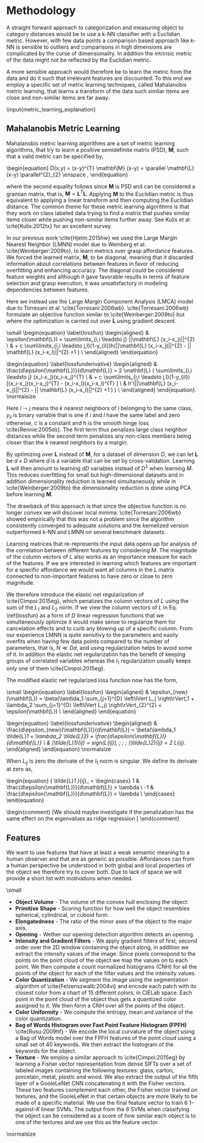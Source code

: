 # Methodology
A straight forward approach to categorization and measuring object to category distances would be to use a k-NN classifier with a Euclidian metric. However, with few data points a comparison based approach like k-NN is sensible to outliers and comparisons in high dimensions are complicated by the curse of dimensionality. In addition the intrinsic metric of the data might not be reflected by the Euclidian metric.

A more sensible approach would therefore be to learn the metric from the data and do it such that irrelevant features are discounted. To this end we employ a specific set of metric learning techniques, called Mahalanobis metric learning, that learns a transform of the data such similar items are close and non-similar items are far away.

\input{metric_learning_explanation}

## Mahalanobis Metric Learning
Mahalanobis metric learning algorithms are a set of metric learning algorithms, that try to learn a positive semidefinite matrix (PSD), $\mathbf{M}$, such that a valid metric can be specified by,
 
 \begin{equation}
	D(x,y) = (x-y)^{T} \mathbf{M} (x-y) = \parallel \mathbf{L}(x-y) \parallel^{2}_{2} \enspace ,
\end{equation}

where the second equality follows since $\mathbf{M}$ is PSD and can be considered a gramian matrix, that is, $\mathbf{M}=\mathbf{L}^{T}\mathbf{L}$. Applying $\mathbf{M}$ to the Euclidian metric is thus equivalent to applying a linear transform and then computing the Euclidian distance. The common theme for these metric learning algorithms is that they work on class labeled data trying to find a matrix that pushes similar items closer while pushing non-similar items further away. See Kulis et al. \cite{Kulis:2012tx} for an excellent survey. 

In our previous work \cite{Hjelm:2015hw} we used the Large Margin Nearest Neighbor (LMNN) model due to Weinberg et al. \cite{Weinberger:2009to}, to learn metrics over grasp affordance features. We forced the learned matrix, $\mathbf{M}$, to be diagonal, meaning that it discarded information about correlations between features in favor of reducing overfitting and enhancing accuracy. The diagonal could be considered feature weights and although it gave favorable results in terms of feature selection and grasp execution, it was unsatisfactory in modeling dependencies between features. 

Here we instead use the Large Margin Component Analysis (LMCA) model due to Torresani et al. \cite{Torresani:2006wb}. \cite{Torresani:2006wb} formulate an objective function similar to \cite{Weinberger:2009to} but where the optimization is carried out over $\mathbf{L}$ using gradient descent. 

\small 
\begin{equation}
\label{lossfun}
\begin{aligned}
& \epsilon(\mathbf{L}) = \sum\limits_{i,i \leadsto j} ||\mathbf{L} (x_i-x_j)||^{2}  \\
&  + c \sum\limits_{i,i \leadsto j,l}(1-y_{il})h(||\mathbf{L} (x_i-x_j)||^{2} - || \mathbf{L} (x_i-x_l)||^{2} +1 )  \\
\end{aligned}
\end{equation}

\begin{equation}
\label{lossfunderivative}
\begin{aligned}
& \frac{d\epsilon(\mathbf{L})}{d\mathbf{L}} = 2 \mathbf{L} ( \sum\limits_{i,i \leadsto j} (x_i-x_j)(x_i-x_j)^{T}  \\
&  + c \sum\limits_{i,i \leadsto j,l}(1-y_{il}) [(x_i-x_j)(x_i-x_j)^{T} - (x_i-x_l)(x_i-x_l)^{T} ]  \\
& h'(||\mathbf{L} (x_i-x_j)||^{2} - || \mathbf{L} (x_i-x_l)||^{2} +1 ) ) \\
\end{aligned}
\end{equation}.
\normalsize

Here $i \leadsto j$ means the $k$ nearest neighbors of $i$ belonging to the same class, $y_{il}$ is binary variable that is one if $i$ and $l$ have the same label and zero otherwise, $c$ is a constant and  $h$ is the smooth hinge loss \cite{Rennie:2005ds}. The first term thus penalizes large class neighbor distances while the second term penalizes any non-class members being closer than the $k$ nearest neighbors by a margin.

By optimizing over $\mathbf{L}$ instead of $\mathbf{M}$, for a dataset of dimension $D$, we can let $\mathbf{L}$ be $d \times D$ where $d$ is a variable that can be set by cross-validation. Learning $\mathbf{L}$ will then amount to learning $dD$ variables instead of $D^2$ when learning $M$. This reduces overfitting for small but high-dimensional datasets and in addition  dimensionality reduction is learned simultaneously while in \cite{Weinberger:2009to} the dimensionality reduction is done using PCA before learning $\mathbf{M}$. 

The drawback of this approach is that since the objective function is no longer convex we will discover local minima. \cite{Torresani:2006wb} showed empirically that this was not a problem since the algorithm consistently converged to adequate solutions and the kernelized version outperformed k-NN and LMNN on several benchmark datasets.

Learning matrices that re-represents the input data opens up for analysis of the correlation between different features by considering $M$. The magnitude of the column vectors of $L$ also works as an importance measure for each of the features. If we are interested in learning which features are important for a specific affordance we would want all columns in the $L$ matrix connected to non-important features to have zero or close to zero magnitude. 

We therefore introduce the elastic net regularization of \cite{Cimpoi:2015eg}, which penalizes the column vectors of $L$ using the sum of the $L_1$ and $L_2$ norm. If we view the column vectors of $L$ in Eq. \ref{lossfun} as a form of $D$ linear regression functions that we simultaneously optimize it would make sense to regularize them for cancelation effects and to curb any blowing up of a specific column. From our experience LMNN is quite sensitivy to the parameters and easily overfits when having few data points compared to the number of parameters, that is, $N \ll Dd$, and using regularization helps to avoid some of it. In addition the elastic net regularization has the benefit of keeping groups of correlated variables whereas the $l_1$ regularization usually keeps only one of them \cite{Cimpoi:2015eg}.  

The modified elastic net regularized loss function now has the form,

\small 
\begin{equation}
\label{lossfun}
\begin{aligned}
& \epsilon_{new}(\mathbf{L}) = \beta(\lambda_1 \sum_{j=1}^{D} \left\lVert L_j  \right\rVert_1 + \lambda_2 \sum_{j=1}^{D} \left\lVert L_j)  \right\rVert_{2}^{2} + \epsilon(\mathbf{L}) \\
\end{aligned}
\end{equation}

\begin{equation}
\label{lossfunderivative}
\begin{aligned}
& \frac{d\epsilon_{new}(\mathbf{L})}{d\mathbf{L}} = \beta(\lambda_1  \tilde{L}_1 + \lambda_2  \tilde{L}_2) + \frac{d\epsilon(\mathbf{L})}{d\mathbf{L}} \\
& (\tilde{L}_1)_{ij} = sign(L_{ij}), \; \; \; (\tilde{L}_2)_{ij} = 2 L_{ij}.
\end{aligned}
\end{equation}
\normalsize

When $L_{ij}$ is zero the derivate of the $l_1$ norm is singular. We define its derivate at zero as,

\begin{equation}
 ( \tilde{L}_1 )_{ij}_ =
  \begin{cases}
    1   & \frac{d\epsilon(\mathbf{L})}{d\mathbf{L}} > \lambda \\
    -1  & \frac{d\epsilon(\mathbf{L})}{d\mathbf{L}} < \lambda \\
  \end{cases}
\end{equation}

\begin{comment}
[We should maybe investigate if the penalization has the same effect on the eigenvalues as ridge regression ]
\end{comment}


## Features
We want to use features that have at least a weak semantic meaning to a human observer and that are as generic as possible. Affordances can from a human perspective be understood in both global and local properties of the object we therefore try to cover both. Due to lack of space we will provide a short list with motivations when needed.

\small

* **Object Volume** - The volume of the convex hull enclosing the object.
* **Primitive Shape** - Scoring function for how well the object resembles spherical, cylindrical, or cuboid form.
* **Elongatedness** - The ratio of the minor axes of the object to the major axis. 
* **Opening** - Wether our opening detection algorithm detects an opening.
* **Intensity and Gradient Filters** - We apply gradient filters of first, second order over the 2D window containing the object along, in addition we extract the intensity values of the image. Since pixels correspond to the points on the point cloud of the object we map the values on to each point. We then compute a count normalized histograms (CNH) for all the points of the object for each of the filter values and the intensity values.
* **Color Quantization** - We segment the image using the segmentation algorithm of \cite{Felzenszwalb:2004vi} and encode each patch with its closest color from a chart of 15 different colors, in CIELab space. Each point in the point cloud of the object thus gets a quantized color assigned to it. We then form a CNH over all the points of the object.
* **Color Uniformity** - We compute the entropy, mean and variance of the color quantization.
* **Bag of Words Histogram over Fast Point Feature Histogram (FPFH)** \cite{Rusu:2009hf} - We encode the local curvature of the object using a Bag of Words model over the FPFH features of the point cloud using a small set of 40 keywords. We then extract the histogram of the keywords for the object. 
* **Texture** - We employ a similar approach to \cite{Cimpoi:2015eg} by learning a Fisher vector representation from dense SIFTs over a set of labeled images containing the following textures: glass, carton, porcelain, metal, plastic and wood. We also extract the output of the fifth layer of a GooleLeNet CNN concatenating it with the Fisher vectors. These two features complement each other, the Fisher vector trained on textures, and the GooleLeNet in that certain objects are more likely to be made of a specific material. We use the final feature vector to train 6 1-against-$K$ linear SVMs. The output from the 6 SVMs when classifying the object can be considered as a score of how similar each object is to one of the textures and we use this as the feature vector. 

\normalsize


